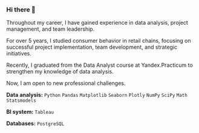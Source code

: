 ### Hi there 👋

Throughout my career, I have gained experience in data analysis, project management, and team leadership.

For over 5 years, I studied consumer behavior in retail chains, focusing on successful project implementation, team development, and strategic initiatives.

Recently, I graduated from the Data Analyst course at Yandex.Practicum to strengthen my knowledge of data analysis.

Now, I am open to new professional challenges.

**Data analysis:**
`Python` `Pandas` `Matplotlib` `Seaborn` `Plotly` `NumPy` `SciPy` `Math` `Statsmodels` 

**BI system:**
`Tableau`

**Databases:**
`PostgreSQL`
